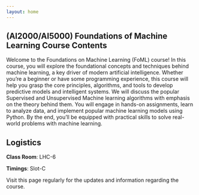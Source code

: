 ```yaml
---
layout: home
---
```

## (AI2000/AI5000) Foundations of Machine Learning Course Contents

Welcome to the Foundations on Machine Learning (FoML) course! In this course, you will explore the foundational concepts and techniques behind machine learning, a key driver of modern artificial intelligence. Whether you’re a beginner or have some programming experience, this course will help you grasp the core principles, algorithms, and tools to develop predictive models and intelligent systems. We will discuss the popular Supervised and Unsupervised Machine learning algorithms with emphasis on the theory behind them. You will engage in hands-on assignments, learn to analyze data, and implement popular machine learning models using Python. By the end, you’ll be equipped with practical skills to solve real-world problems with machine learning.

## Logistics

**Class Room**: LHC-6

**Timings**: Slot-C 

Visit this page regularly for the updates and information regarding the course.<br>
